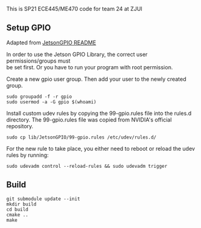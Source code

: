 This is SP21 ECE445/ME470 code for team 24 at ZJUI

## Setup GPIO
Adapted from [JetsonGPIO README](https://github.com/pjueon/JetsonGPIO#setting-user-permissions)

In order to use the Jetson GPIO Library, the correct user permissions/groups must  
be set first. Or you have to run your program with root permission.

Create a new gpio user group. Then add your user to the newly created group.
```
sudo groupadd -f -r gpio
sudo usermod -a -G gpio $(whoami)
```
Install custom udev rules by copying the 99-gpio.rules file into the rules.d  
directory. The 99-gpio.rules file was copied from NVIDIA's official repository.

```
sudo cp lib/JetsonGPIO/99-gpio.rules /etc/udev/rules.d/
```

For the new rule to take place, you either need to reboot or reload the udev
rules by running:
```
sudo udevadm control --reload-rules && sudo udevadm trigger
```

## Build
```shell
git submodule update --init
mkdir build
cd build
cmake ..
make
```